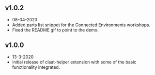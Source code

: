 ## v1.0.2
- 08-04-2020
- Added parts list snippet for the Connected Environments workshops.
- Fixed the README gif to point to the demo.

## v1.0.0
- 13-3-2020
- Initial release of claat-helper extension with some of the basic functionality integrated.